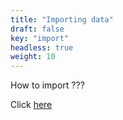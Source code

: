 ```yaml
---
title: "Importing data"
draft: false
key: "import"
headless: true
weight: 10
---
```


How to import ???

Click [here](/dd/d/d/d/d/d/d)

